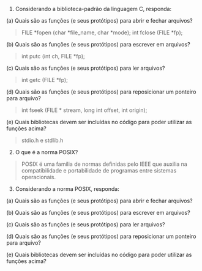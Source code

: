 1. Considerando a biblioteca-padrão da linguagem C, responda:

(a) Quais são as funções (e seus protótipos) para abrir e fechar arquivos?
>FILE *fopen (char *file_name, char *mode);
int fclose (FILE *fp);

(b) Quais são as funções (e seus protótipos) para escrever em arquivos?
>int putc (int ch, FILE *fp);

(c) Quais são as funções (e seus protótipos) para ler arquivos?
>int getc (FILE *fp);

(d) Quais são as funções (e seus protótipos) para reposicionar um ponteiro para arquivo?
>int fseek (FILE * stream, long int offset, int origin);

(e) Quais bibliotecas devem ser incluídas no código para poder utilizar as funções acima?
>stdio.h e stdlib.h

2. O que é a norma POSIX?
>POSIX é uma família de normas definidas pelo IEEE que auxilia na compatibilidade e portabilidade de programas entre sistemas operacionais.

3. Considerando a norma POSIX, responda:

(a) Quais são as funções (e seus protótipos) para abrir e fechar arquivos?

(b) Quais são as funções (e seus protótipos) para escrever em arquivos?

(c) Quais são as funções (e seus protótipos) para ler arquivos?

(d) Quais são as funções (e seus protótipos) para reposicionar um ponteiro para arquivo?

(e) Quais bibliotecas devem ser incluídas no código para poder utilizar as funções acima?
